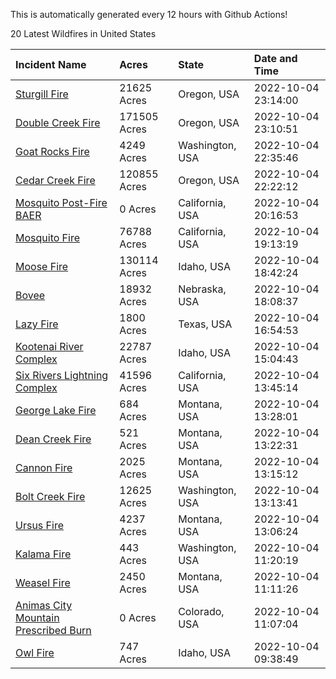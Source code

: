 This is automatically generated every 12 hours with Github Actions!

20 Latest Wildfires in United States

 | Incident Name | Acres | State | Date and Time |
|:---|:---|:---|:---|
| [Sturgill Fire](https://inciweb.nwcg.gov/incident/8364/) | 21625 Acres | Oregon, USA | 2022-10-04 23:14:00 |
| [Double Creek Fire](https://inciweb.nwcg.gov/incident/8366/) | 171505 Acres | Oregon, USA | 2022-10-04 23:10:51 |
| [Goat Rocks Fire](https://inciweb.nwcg.gov/incident/8415/) | 4249 Acres | Washington, USA | 2022-10-04 22:35:46 |
| [Cedar Creek Fire](https://inciweb.nwcg.gov/incident/8307/) | 120855 Acres | Oregon, USA | 2022-10-04 22:22:12 |
| [Mosquito Post-Fire BAER](https://inciweb.nwcg.gov/incident/8430/) | 0 Acres | California, USA | 2022-10-04 20:16:53 |
| [Mosquito Fire](https://inciweb.nwcg.gov/incident/8398/) | 76788 Acres | California, USA | 2022-10-04 19:13:19 |
| [Moose Fire](https://inciweb.nwcg.gov/incident/8249/) | 130114 Acres | Idaho, USA | 2022-10-04 18:42:24 |
| [Bovee](https://inciweb.nwcg.gov/incident/8437/) | 18932 Acres | Nebraska, USA | 2022-10-04 18:08:37 |
| [Lazy Fire](https://inciweb.nwcg.gov/incident/8431/) | 1800 Acres | Texas, USA | 2022-10-04 16:54:53 |
| [Kootenai River Complex ](https://inciweb.nwcg.gov/incident/8378/) | 22787 Acres | Idaho, USA | 2022-10-04 15:04:43 |
| [Six Rivers Lightning Complex](https://inciweb.nwcg.gov/incident/8312/) | 41596 Acres | California, USA | 2022-10-04 13:45:14 |
| [George Lake Fire](https://inciweb.nwcg.gov/incident/8399/) | 684 Acres | Montana, USA | 2022-10-04 13:28:01 |
| [Dean Creek Fire](https://inciweb.nwcg.gov/incident/8330/) | 521 Acres | Montana, USA | 2022-10-04 13:22:31 |
| [Cannon Fire](https://inciweb.nwcg.gov/incident/8326/) | 2025 Acres | Montana, USA | 2022-10-04 13:15:12 |
| [Bolt Creek Fire](https://inciweb.nwcg.gov/incident/8417/) | 12625 Acres | Washington, USA | 2022-10-04 13:13:41 |
| [Ursus Fire](https://inciweb.nwcg.gov/incident/8367/) | 4237 Acres | Montana, USA | 2022-10-04 13:06:24 |
| [Kalama Fire](https://inciweb.nwcg.gov/incident/8420/) | 443 Acres | Washington, USA | 2022-10-04 11:20:19 |
| [Weasel Fire](https://inciweb.nwcg.gov/incident/8290/) | 2450 Acres | Montana, USA | 2022-10-04 11:11:26 |
| [Animas City Mountain Prescribed Burn](https://inciweb.nwcg.gov/incident/7688/) | 0 Acres | Colorado, USA | 2022-10-04 11:07:04 |
| [Owl Fire](https://inciweb.nwcg.gov/incident/8416/) | 747 Acres | Idaho, USA | 2022-10-04 09:38:49 |
